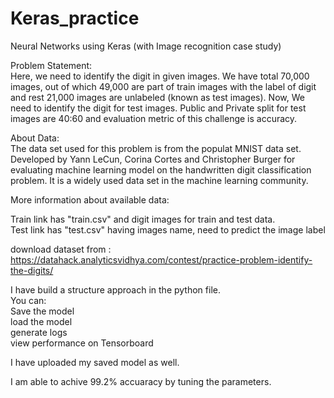 # Keras_practice<br>

Neural Networks using Keras (with Image recognition case study)<br>

Problem Statement:<br>
Here, we need to identify the digit in given images. We have total 70,000 images, out of which 49,000 are part of train images with the label of digit and rest 21,000 images are unlabeled (known as test images). Now, We need to identify the digit for test images. Public and Private split for test images are 40:60 and evaluation metric of this challenge is accuracy.

About Data:<br>
The data set used for this problem is from the populat MNIST data set. Developed by Yann LeCun, Corina Cortes and Christopher Burger for evaluating machine learning model on the handwritten digit classification problem. It is a widely used data set in the machine learning community.<br>


More information about available data:<br>

Train link has "train.csv" and digit images for train and test data.<br>
Test link has "test.csv" having images name, need to predict the image label<br>

download dataset from : https://datahack.analyticsvidhya.com/contest/practice-problem-identify-the-digits/

I have build a structure approach in the python file.<br>
You can:<br>
Save the model<br>
load the model<br>
generate logs <br>
view performance on Tensorboard<br>

I have uploaded my saved  model as well.<br>

I am able to achive 99.2% accuaracy by tuning the parameters.



